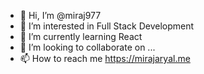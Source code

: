 - 👋 Hi, I’m @miraj977
- 👀 I’m interested in Full Stack Development
- 🌱 I’m currently learning React
- 💞️ I’m looking to collaborate on ...
- 📫 How to reach me https://mirajaryal.me

<!---
miraj977/miraj977 is a ✨ special ✨ repository because its `README.md` (this file) appears on your GitHub profile.
You can click the Preview link to take a look at your changes.
--->
